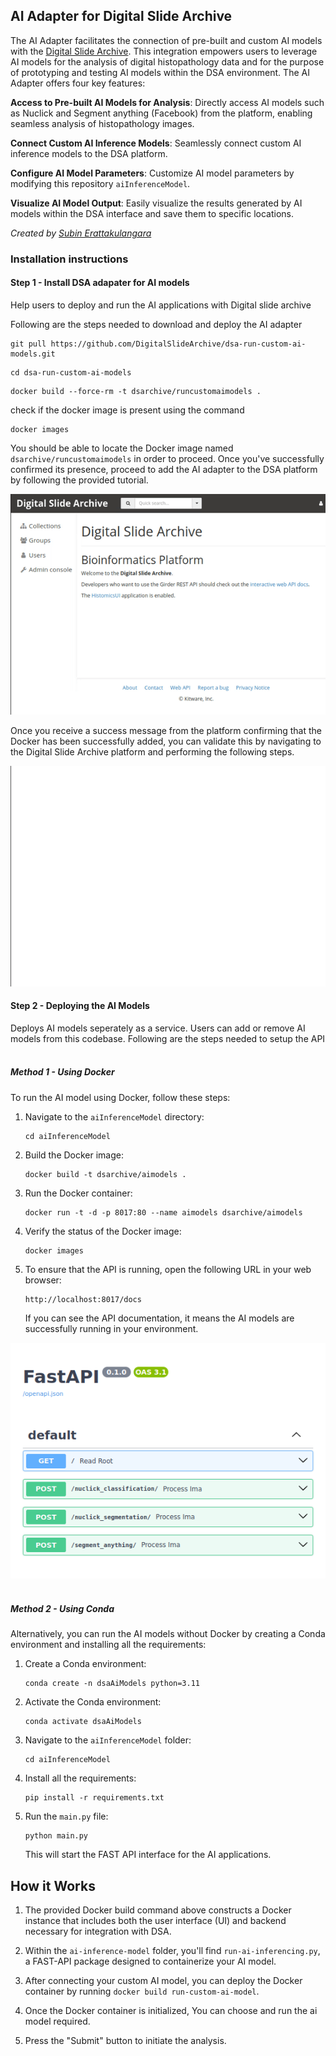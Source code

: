 
## AI Adapter for Digital Slide Archive

The AI Adapter facilitates the connection of pre-built and custom AI models with the [Digital Slide Archive](https://github.com/DigitalSlideArchive/digital_slide_archive). This integration empowers users to leverage AI models for the analysis of digital histopathology data and for the purpose of prototyping and testing AI models within the DSA environment. The AI Adapter offers four key features:

**Access to Pre-built AI Models for Analysis**: Directly access AI models such as Nuclick and Segment anything (Facebook) from the platform, enabling seamless analysis of histopathology images.

**Connect Custom AI Inference Models**: Seamlessly connect custom AI inference models to the DSA platform.

**Configure AI Model Parameters**: Customize AI model parameters by modifying this repository `aiInferenceModel`.

**Visualize AI Model Output**: Easily visualize the results generated by AI models within the DSA interface and save them to specific locations.

*Created by [Subin Erattakulangara](www.subinek.com)*

### Installation instructions

#### Step 1 - Install DSA adapater for AI models
Help users to deploy and run the AI applications with Digital slide archive

Following are the steps needed to download and deploy the AI adapter

```shell
git pull https://github.com/DigitalSlideArchive/dsa-run-custom-ai-models.git
```
```shell
cd dsa-run-custom-ai-models
```
```shell
docker build --force-rm -t dsarchive/runcustomaimodels .
```
check if the docker image is present using the command
```shell
docker images
```
You should be able to locate the Docker image named `dsarchive/runcustomaimodels` in order to proceed. Once you've successfully confirmed its presence, proceed to add the AI adapter to the DSA platform by following the provided tutorial.

![Add AI adapter](./docs/media/add-docker-to-dsa.gif)

Once you receive a success message from the platform confirming that the Docker has been successfully added, you can validate this by navigating to the Digital Slide Archive platform and performing the following steps.

![Varify AI adapter](./docs/media/show-histomicstk.gif)


#### Step 2 - Deploying the AI Models
Deploys AI models seperately as a service. Users can add or remove AI models from this codebase.
Following are the steps needed to setup the API
&nbsp;

##### Method 1 - Using Docker

To run the AI model using Docker, follow these steps:

1. Navigate to the `aiInferenceModel` directory:

    ```shell
    cd aiInferenceModel
    ```

2. Build the Docker image:

    ```shell
    docker build -t dsarchive/aimodels .
    ```

3. Run the Docker container:

    ```shell
    docker run -t -d -p 8017:80 --name aimodels dsarchive/aimodels
    ```

4. Verify the status of the Docker image:

    ```shell
    docker images
    ```

5. To ensure that the API is running, open the following URL in your web browser:

    ```shell
    http://localhost:8017/docs
    ```

    If you can see the API documentation, it means the AI models are successfully running in your environment.

![Fast-API](./docs/media/fast-api.png)
&nbsp;

##### Method 2 - Using Conda

Alternatively, you can run the AI models without Docker by creating a Conda environment and installing all the requirements:

1. Create a Conda environment:

    ```shell
    conda create -n dsaAiModels python=3.11
    ```

2. Activate the Conda environment:

    ```shell
    conda activate dsaAiModels
    ```

3. Navigate to the `aiInferenceModel` folder:

    ```shell
    cd aiInferenceModel
    ```

4. Install all the requirements:

    ```shell
    pip install -r requirements.txt
    ```

5. Run the `main.py` file:

    ```shell
    python main.py
    ```

    This will start the FAST API interface for the AI applications.

## How it Works

1. The provided Docker build command above constructs a Docker instance that includes both the user interface (UI) and backend necessary for integration with DSA.

2. Within the `ai-inference-model` folder, you'll find `run-ai-inferencing.py`, a FAST-API package designed to containerize your AI model.

3. After connecting your custom AI model, you can deploy the Docker container by running `docker build run-custom-ai-model`.

4. Once the Docker container is initialized, You can choose and run the ai model required.

5. Press the "Submit" button to initiate the analysis.
